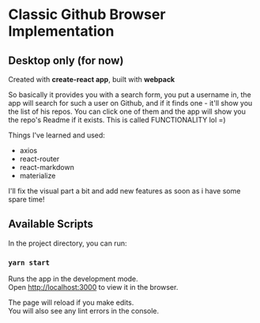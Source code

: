 # Classic Github Browser Implementation

## Desktop only (for now)

Created with **create-react app**, built with **webpack**

So basically it provides you with a search form, you put a username in, the app will search for such a user on Github,
and if it finds one - it'll show you the list of his repos. You can click one of them and the app will show you the
repo's Readme if it exists. This is called FUNCTIONALITY lol =)

Things I've learned and used:

+ axios
+ react-router
+ react-markdown
+ materialize

I'll fix the visual part a bit and add new features as soon as i have some spare time!

## Available Scripts

In the project directory, you can run:

### `yarn start`

Runs the app in the development mode.<br />
Open [http://localhost:3000](http://localhost:3000) to view it in the browser.

The page will reload if you make edits.<br />
You will also see any lint errors in the console.
